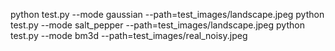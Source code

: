


python test.py --mode gaussian --path=test_images/landscape.jpeg
python test.py --mode salt_pepper --path=test_images/landscape.jpeg
python test.py --mode bm3d --path=test_images/real_noisy.jpeg
